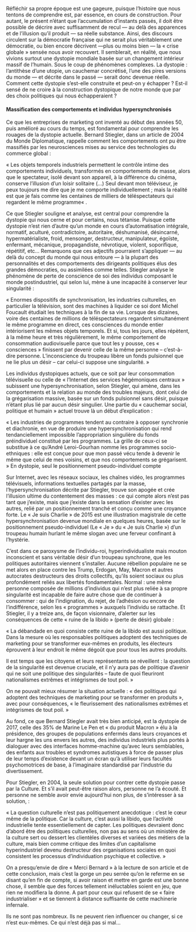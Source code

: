 Réfléchir sa propre époque est une gageure, puisque l’histoire que nous tentons de comprendre est, par essence, en cours de construction. Pour autant, le présent n’étant que l’accumulation d’instants passés, il doit être possible de décrire avec suffisamment de recul — au delà des apparences et de l’illusion qu’il produit — sa réelle substance. Ainsi, des discours circulent sur la démocratie française qui ne serait plus véritablement une démocratie, ou bien encore décrivent —plus ou moins bien — la « crise globale » sensée nous avoir recouvert. Il semblerait, en réalité, que nous vivions surtout une dystopie mondiale basée sur un changement intérieur massif de l’humain. Sous le coup de phénomènes complexes. La dystopie : l’antithèse d’une utopie, un cauchemar concrétisé, l’une des pires versions du monde — et décrite dans le passé — serait donc devenue réelle. Comment cette dystopie s’est-elle construite et peut-on y échapper ? Est-il sensé de ne croire à la construction dystopique de notre monde que par des choix politiques qui nous échapperaient ?

#### Massification des comportements et individus hypersynchronisés

Ce que les entreprises de marketing ont inventé au début des années 50, puis amélioré au cours du temps, est fondamental pour comprendre les rouages de la dystopie actuelle. Bernard Stiegler, dans un article de 2004 du Monde Diplomatique, rappelle comment les comportements ont pu être massifiés par les neurosciences mises au service des technologies du commerce global :

« Les objets temporels industriels permettent le contrôle intime des comportements individuels, transformés en comportements de masse, alors que le spectateur, isolé devant son appareil, à la différence du cinéma, conserve l’illusion d’un loisir solitaire (…) Seul devant mon téléviseur, je peux toujours me dire que je me comporte individuellement ; mais la réalité est que je fais comme les centaines de milliers de téléspectateurs qui regardent le même programme« .

Ce que Stiegler souligne et analyse, est central pour comprendre la dystopie qui nous cerne et pour certains, nous tétanise. Puisque cette dystopie n’est rien d’autre qu’un monde en cours d’automatisation intégrale, normatif, aculturé, contradictoire, autoritaire, déshumanisé, désincarné, hypermatérialiste, froid, mensonger, destructeur, manipulateur, égoïste, enfermant, mécanique, propagandiste, névrotique, violent, soporifique, répétitif, etc… Remarquons que ces adjectifs pourraient s’appliquer — au delà du concept du monde qui nous entoure — à la plupart des personnalités et des comportements des dirigeants politiques élus des grandes démocraties, ou assimilées comme telles. Stiegler analyse le phénomène de perte de conscience de soi des individus composant le monde postindustriel, qui selon lui, mène à une incapacité à conserver leur singularité :

« Enormes dispositifs de synchronisation, les industries culturelles, en particulier la télévision, sont des machines à liquider ce soi dont Michel Foucault étudiait les techniques à la fin de sa vie. Lorsque des dizaines, voire des centaines de millions de téléspectateurs regardent simultanément le même programme en direct, ces consciences du monde entier intériorisent les mêmes objets temporels. Et si, tous les jours, elles répètent, à la même heure et très régulièrement, le même comportement de consommation audiovisuelle parce que tout les y pousse, ces « consciences » finissent par devenir celle de la même personne – c’est-à-dire personne. L’inconscience du troupeau libère un fonds pulsionnel que ne lie plus un désir – car celui-ci suppose une singularité. »

Les individus dystopiques actuels, que ce soit par leur consommation télévisuelle ou celle de « l’Internet des services hégémoniques centraux » subissent une hypersynchronisation, selon Stiegler, qui amène, dans les comportements et la relation au monde des troubles majeurs, dont celui de la grégarisation massive, basée sur un fonds pulsionnel sans désir, puisque n’étant plus lié par aucun désir singulier. Une partie du « cauchemar social, politique et humain » actuel trouve là un début d’explication :

« Les industries de programmes tendent au contraire à opposer synchronie et diachronie, en vue de produire une hypersynchronisation qui rend tendanciellement impossible l’appropriation singulière du fonds préindividuel constitué par les programmes. La grille de ceux-ci se substitue à ce qu’André Leroi-Gourhan nomme les programmes socio-ethniques : elle est conçue pour que mon passé vécu tende à devenir le même que celui de mes voisins, et que nos comportements se grégarisent. »
En dystopie, seul le positionnement pseudo-individuel compte

Sur Internet, avec les réseaux sociaux, les chaînes vidéo, les programmes télévisuels, informations textuelles partagés par la masse, l’hypersynchronisation décrite par Stiegler, trouve son apogée et crée l’illusion ultime du contentement des masses : ce qui compte alors n’est pas tant que j’existe, mais que j’existe dans la sensation d’exister avec les autres, relié par un positionnement tranché et conçu comme une croyance forte. Le « Je suis Charlie » de 2015 est une illustration magistrale de cette hypersynchronisation devenue mondiale en quelques heures, basée sur le positionnement pseudo-individuel (Le « Je » du « Je suis Charlie ») d’un troupeau humain hurlant le même slogan avec une ferveur confinant à l’hystérie.

C’est dans ce paroxysme de l’individu-roi, hyperindividualiste mais mouton inconscient et sans véritable désir d’un troupeau synchrone, que les politiques autoritaires viennent s’installer. Aucune rébellion populaire ne se met alors en place contre les Trump, Erdogan, May, Macron et autres autocrates destructeurs des droits collectifs, qu’ils soient sociaux ou plus profondément reliés aux libertés fondamentales. Normal : une même personne composée de millions d’individus qui n’est plus reliée à sa propre singularité est incapable de faire autre chose que de continuer à consommer : qui de l’indignation, du rejet, de l’adhésion ou encore de l’indifférence, selon les « programmes » auxquels l’individu se rattache. Et Stiegler, il y a treize ans, de façon visionnaire, d’alerter sur les conséquences de cette « ruine de la libido » (perte de désir) globale :

« La débandade en quoi consiste cette ruine de la libido est aussi politique. Dans la mesure où les responsables politiques adoptent des techniques de marketing pour se transformer eux-mêmes en produits, les électeurs éprouvent à leur endroit le même dégoût que pour tous les autres produits.

Il est temps que les citoyens et leurs représentants se réveillent : la question de la singularité est devenue cruciale, et il n’y aura pas de politique d’avenir qui ne soit une politique des singularités – faute de quoi fleuriront nationalismes extrêmes et intégrismes de tout poil. »

On ne pouvait mieux résumer la situation actuelle : « des politiques qui adoptent des techniques de marketing pour se transformer en produits », avec pour conséquences, « le fleurissement des nationalismes extrêmes et intégrismes de tout poil. »

Au fond, ce que Bernard Stiegler avait très bien anticipé, est la dystopie de 2017, celle des 35% de Marine Le Pen et « du produit Macron » élu à la présidence, des groupes de populations enfermés dans leurs croyances et leur hargne les uns envers les autres, des individus industriels plus portés à dialoguer avec des interfaces homme-machine qu’avec leurs semblables, des enfants aux troubles et syndromes autistiques à force de passer plus de leur temps d’existence devant un écran qu’à utiliser leurs facultés psychomotrices de base, à l’imaginaire standardisé par l’industrie du divertissement.

Pour Stiegler, en 2004, la seule solution pour contrer cette dystopie passe par la Culture. Et s’il avait peut-être raison alors, personne ne l’a écouté. Et personne ne semble avoir envie aujourd’hui non plus, de s’intéresser à sa solution, :

« La question culturelle n’est pas politiquement anecdotique : c’est le cœur même de la politique. Car la culture, c’est aussi la libido, que l’activité industrielle tente essentiellement de capter. Les politiques devraient donc d’abord être des politiques culturelles, non pas au sens où un ministère de la culture sert ou dessert les clientèles diverses et variées des métiers de la culture, mais bien comme critique des limites d’un capitalisme hyperindustriel devenu destructeur des organisations sociales en quoi consistent les processus d’individuation psychique et collective. »

On a presqu’envie de dire « Merci Bernard » à la lecture de son article et de cette conclusion, mais c’est la gorge un peu serrée qu’on le referme en se disant qu’en fin de compte, si avoir raison et mettre en garde est une bonne chose, il semble que des forces tellement inéluctables soient en jeu, que rien ne modifiera la donne. A part pour ceux qui refusent de se « faire industrialiser » et se tiennent à distance suffisante de cette machinerie infernale.

Ils ne sont pas nombreux. Ils ne peuvent rien influencer ou changer, si ce n’est eux-mêmes. Ce qui n’est déjà pas si mal…
